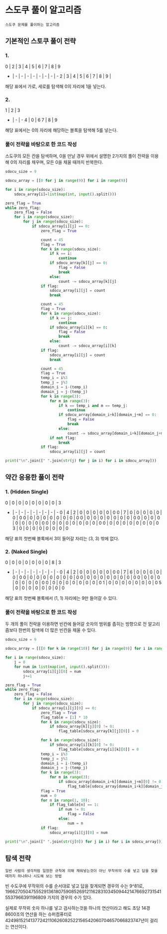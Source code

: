 # 스도쿠 풀이 알고리즘

    스도쿠 문제를 풀이하는 알고리즘

## 기본적인 스토쿠 풀이 전략

### 1.

0 | 2 | 3 | 4 | 5 | 6 | 7 | 8 | 9
- | - | - | - | - | - | - | - | -
2 |
3 |
4 |
5 |
6 |
7 |
8 |
9 |

해당 표에서 가로, 세로를 탐색해 0의 자리에 1을 넣는다.

### 2.

1 | 2 | 3
- | - | -
4 | 0 | 6
7 | 8 | 9

해당 표에서는 0의 자리에 해당하는 블록을 탐색해 5를 넣는다.

### 풀이 전략을 바탕으로 한 코드 작성

 스도쿠의 모든 칸을 탐색하며, 0을 만날 경우 위에서 설명한 2가지의 풀이 전략을 이용해 0의 자리를 채우며, 모든 0을 채울 때까지 반복한다.

```python
sdocu_size = 9

sdocu_array = [[0 for j in range(9)] for i in range(9)]

for i in range(sdocu_size):
    sdocu_array[i]=list(map(int, input().split()))

zero_flag = True
while zero_flag:
    zero_flag = False
    for i in range(sdocu_size):
        for j in range(sdocu_size):
            if sdocu_array[i][j] == 0:
                zero_flag = True

                count = 45
                flag = True
                for k in range(sdocu_size):
                    if k == i:
                        continue
                    if sdocu_array[k][j] == 0:
                        flag = False
                        break
                    else:
                        count -= sdocu_array[k][j]
                if flag:
                    sdocu_array[i][j] = count
                    break

                count = 45
                flag = True
                for k in range(sdocu_size):
                    if k == j:
                        continue
                    if sdocu_array[i][k] == 0:
                        flag = False
                        break
                    else:
                        count -= sdocu_array[i][k]
                if flag:
                    sdocu_array[i][j] = count
                    break

                count = 45
                flag = True
                temp_i = i%3
                temp_j = j%3
                domain_i = i-(temp_i)
                domain_j = j-(temp_j)
                for k in range(3):
                    for m in range(3):
                        if k == temp_i and m == temp_j:
                            continue
                        if sdocu_array[domain_i+k][domain_j+m] == 0:
                            flag = False
                            break
                        else:
                            count -= sdocu_array[domain_i+k][domain_j+m]
                    if not flag:
                        break
                if flag:
                    sdocu_array[i][j] = count

print("\n".join([" ".join(str(j) for j in i) for i in sdocu_array]))
```

## 약간 응용한 풀이 전략

### 1. (Hidden Single)

0 | 0 | 0 | 0 | 0 | 0 | 0 | 0 | 3
- | - | - | - | - | - | - | - | -
0 | 4 | 2 | 0 | 0 | 0 | 0 | 0 | 0
0 | 7 | 0 | 0 | 0 | 0 | 0 | 0 | 0
0 | 0 | 0 | 0 | 0 | 0 | 0 | 0 | 0
0 | 0 | 0 | 0 | 0 | 0 | 0 | 0 | 0
0 | 0 | 0 | 0 | 0 | 0 | 0 | 0 | 0
0 | 0 | 0 | 0 | 0 | 0 | 0 | 0 | 0
0 | 0 | 0 | 0 | 0 | 0 | 0 | 0 | 0
3 | 0 | 0 | 0 | 0 | 0 | 0 | 0 | 0

해당 표의 첫번째 블록에서 3이 들어갈 자리는 (3, 3) 밖에 없다.

### 2. (Naked Single)

0 | 0 | 0 | 0 | 0 | 0 | 0 | 8 | 3
- | - | - | - | - | - | - | - | -
0 | 4 | 2 | 0 | 0 | 0 | 0 | 0 | 0
0 | 7 | 6 | 0 | 0 | 0 | 0 | 0 | 0
0 | 0 | 0 | 0 | 0 | 0 | 0 | 0 | 0
0 | 0 | 0 | 0 | 0 | 0 | 0 | 0 | 0
0 | 0 | 0 | 0 | 0 | 0 | 0 | 0 | 0
0 | 0 | 0 | 0 | 0 | 0 | 0 | 0 | 0
1 | 0 | 0 | 0 | 0 | 0 | 0 | 0 | 0
5 | 0 | 0 | 0 | 0 | 0 | 0 | 0 | 0

해당 표의 첫번째 블록에서 (1, 1) 자리에는 9만 들어갈 수 있다.

### 풀이 전략을 바탕으로 한 코드 작성

두 개의 풀이 전략을 이용하면 빈칸에 들어갈 숫자의 범위를 좁히는 방향으로 전 알고리즘보다 한번의 탐색에 더 많은 빈칸을 채울 수 있다.

```python
sdocu_size = 9

sdocu_array = [[[0 for k in range(10)] for j in range(9)] for i in range(9)]

for i in range(sdocu_size):
    j = 0
    for num in list(map(int, input().split())):
        sdocu_array[i][j][0] = num
        j+=1

zero_flag = True
while zero_flag:
    zero_flag = False
    for i in range(sdocu_size):
        for j in range(sdocu_size):
            if sdocu_array[i][j][0] == 0:
                zero_flag = True
                flag_table = [1] * 10
                for k in range(sdocu_size):
                    if sdocu_array[k][j][0] != 0:
                        flag_table[sdocu_array[k][j][0]] = 0

                for k in range(sdocu_size):
                    if sdocu_array[i][k][0] != 0:
                        flag_table[sdocu_array[i][k][0]] = 0
                temp_i = i%3
                temp_j = j%3
                domain_i = i-(temp_i)
                domain_j = j-(temp_j)
                for k in range(3):
                    for m in range(3):
                        if sdocu_array[domain_i+k][domain_j+m][0] != 0:
                            flag_table[sdocu_array[domain_i+k][domain_j+m][0]] = 0
                flag = True
                num = 0
                for n in range(1, 10):
                    if flag_table[n] == 1:
                        if num != 0:
                            flag = False
                        else:
                            num = n
                if flag:
                    sdocu_array[i][j][0] = num

print("\n".join([" ".join(str(j[0]) for j in i) for i in sdocu_array]))
```

## 탐색 전략

    일반 사람의 생각처럼 일정한 규칙에 의해 채워넣는것이 아닌 무작위의 수를 넣고 답을 찾을 때까지 하나하나 시도해 보는 방법

빈 수도쿠에 무작위의 수를 순서대로 넣고 답을 찾게되면 경우의 수는 9^81로, 196627050475552913618075908526912116283103450944214766927315415537966391196809 가지의 경우의 수가 있다.

실제로 무작위 숫자 하나를 넣고 검사하는것을 하나의 연산이라고 해도 초당 14경 8600조의 연산을 하는 슈퍼컴퓨터로 42498152141377242110626082522156542060704657066823747년이 걸리는 연산이다.

